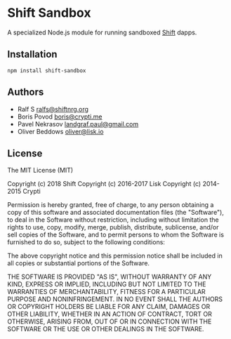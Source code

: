 # Shift Sandbox

A specialized Node.js module for running sandboxed [Shift](https://shiftnrg.org/) dapps.

## Installation

```
npm install shift-sandbox
```

## Authors

- Ralf S <ralfs@shiftnrg.org>
- Boris Povod <boris@crypti.me>
- Pavel Nekrasov <landgraf.paul@gmail.com>
- Oliver Beddows <oliver@lisk.io>

## License
  
The MIT License (MIT)  
  
Copyright (c) 2018 Shift
Copyright (c) 2016-2017 Lisk
Copyright (c) 2014-2015 Crypti  
  
Permission is hereby granted, free of charge, to any person obtaining a copy of this software and associated documentation files (the "Software"), to deal in the Software without restriction, including without limitation the rights to use, copy, modify, merge, publish, distribute, sublicense, and/or sell copies of the Software, and to permit persons to whom the Software is furnished to do so, subject to the following conditions:  
  
The above copyright notice and this permission notice shall be included in all copies or substantial portions of the Software.
  
THE SOFTWARE IS PROVIDED "AS IS", WITHOUT WARRANTY OF ANY KIND, EXPRESS OR IMPLIED, INCLUDING BUT NOT LIMITED TO THE WARRANTIES OF MERCHANTABILITY, FITNESS FOR A PARTICULAR PURPOSE AND NONINFRINGEMENT. IN NO EVENT SHALL THE AUTHORS OR COPYRIGHT HOLDERS BE LIABLE FOR ANY CLAIM, DAMAGES OR OTHER LIABILITY, WHETHER IN AN ACTION OF CONTRACT, TORT OR OTHERWISE, ARISING FROM, OUT OF OR IN CONNECTION WITH THE SOFTWARE OR THE USE OR OTHER DEALINGS IN THE SOFTWARE.
